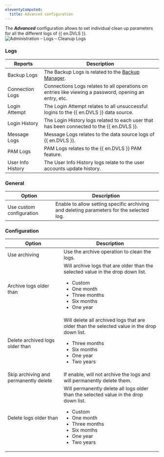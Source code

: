 ```yaml
---
eleventyComputed:
  title: Advanced configuration
---
```

The ***Advanced*** configuration allows to set individual clean up parameters for all the different logs of {{ en.DVLS }}.  
![Administration – Logs – Cleanup Logs](https://webdevolutions.azureedge.net/docs/en/server/ServerOp8161.png)

### Logs
| Reports           | Description                                                                                                      |
|-------------------|------------------------------------------------------------------------------------------------------------------|
| Backup Logs       | The Backup Logs is related to the [Backup Manager](/server/web-interface/administration/backup/backup-manager/). |
| Connection Logs   | Connections Logs relates to all operations on entries like viewing a password, opening an entry, etc.            |
| Login Attempt     | The Login Attempt relates to all unsuccessful logins to the {{ en.DVLS }} data source.                           |
| Login History     | The Login History logs related to each user that has been connected to the {{ en.DVLS }}.                        |
| Message Logs      | Message Logs relates to the data source logs of {{ en.DVLS }}.                                                   |
| PAM Logs          | PAM Logs relates to the {{ en.DVLS }} PAM feature.                                                               |
| User Info History | The User Info History logs relate to the user accounts update history.                                           |

### General
| Option                   | Description                                                                              |
|--------------------------|------------------------------------------------------------------------------------------|
| Use custom configuration | Enable to allow setting specific archiving and deleting parameters for the selected log. |

### Configuration
| Option                                | Description                                                            |
|---------------------------------------|------------------------------------------------------------------------|
| Use archiving                         | Use the archive operation to clean the logs.                           |
| Archive logs older than               | Will archive logs that are older than the selected value in the drop down list.<ul><li>Custom</li><li>One month</li><li>Three months</li><li>Six months</li><li>One year</li></ul> |
| Delete archived logs older than       | Will delete all archived logs that are older than the selected value in the drop down list.<ul><li>Three months</li><li>Six months</li><li>One year</li><li>Two years</li></ul> |
| Skip archiving and permanently delete | If enable, will not archive the logs and will permanently delete them. |
| Delete logs older than                | Will permanently delete all logs older than the selected value in the drop down list.<ul><li>Custom</li><li>One month</li><li>Three months</li><li>Six months</li><li>One year</li><li>Two years</li></ul> |
